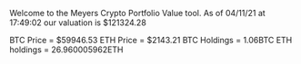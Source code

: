 Welcome to the Meyers Crypto Portfolio Value tool. 
As of 04/11/21 at 17:49:02 our valuation is $121324.28 

BTC Price = $59946.53
 ETH Price = $2143.21
BTC Holdings = 1.06BTC
 ETH holdings = 26.960005962ETH 
